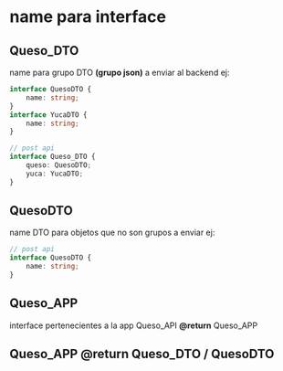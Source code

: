 # name para interface

Queso_DTO
--
name para grupo DTO __(grupo json)__ a enviar al backend
ej:

```ts
interface QuesoDTO {
    name: string;
}
interface YucaDTO {
    name: string;
}

// post api
interface Queso_DTO {
    queso: QuesoDTO;
    yuca: YucaDTO;
}
```

QuesoDTO
--
name DTO para objetos que no son grupos a enviar
ej:

```ts
// post api
interface QuesoDTO {
    name: string;
}
```

Queso_APP
--
interface pertenecientes a la app
Queso_API __@return__ Queso_APP <!-- interface de entrada a interface de salida -->


## Queso_APP __@return__ Queso_DTO / QuesoDTO